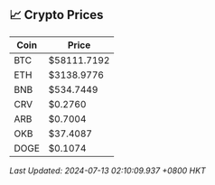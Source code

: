 ## 📈 Crypto Prices

| Coin | Price |
| ---- | ----- |
| BTC | $58111.7192 |
| ETH | $3138.9776 |
| BNB | $534.7449 |
| CRV | $0.2760 |
| ARB | $0.7004 |
| OKB | $37.4087 |
| DOGE | $0.1074 |

_Last Updated: 2024-07-13 02:10:09.937 +0800 HKT_